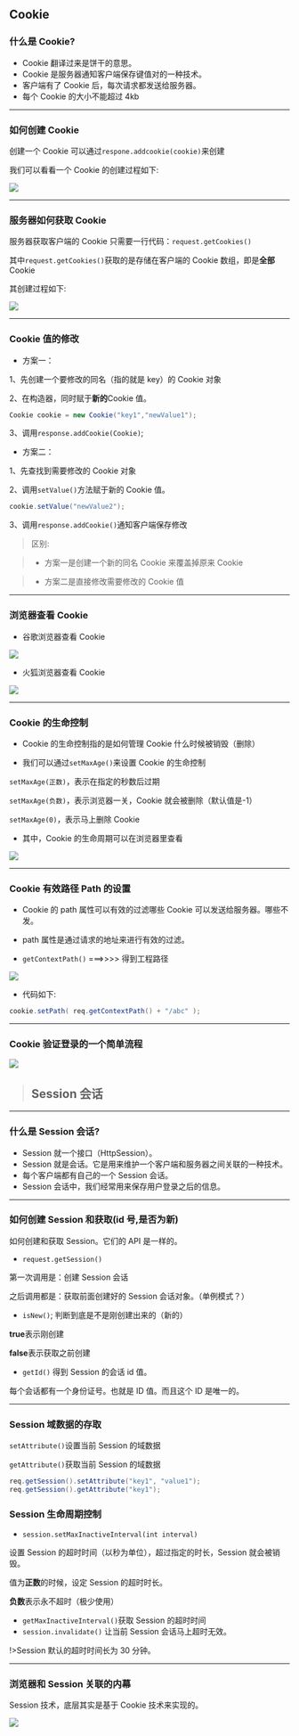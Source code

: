 ## Cookie

### 什么是 Cookie?

- Cookie 翻译过来是饼干的意思。
- Cookie 是服务器通知客户端保存键值对的一种技术。
- 客户端有了 Cookie 后，每次请求都发送给服务器。
- 每个 Cookie 的大小不能超过 4kb

---

### 如何创建 Cookie

创建一个 Cookie 可以通过`respone.addcookie(cookie)`来创建

我们可以看看一个 Cookie 的创建过程如下:

![](./Web_imgs/13.jpg)

---

### 服务器如何获取 Cookie

服务器获取客户端的 Cookie 只需要一行代码：`request.getCookies()`

其中`request.getCookies()`获取的是存储在客户端的 Cookie 数组，即是**全部**Cookie

其创建过程如下:

![](./Web_imgs/14.jpg)

---

### Cookie 值的修改

- 方案一：

1、先创建一个要修改的同名（指的就是 key）的 Cookie 对象

2、在构造器，同时赋于**新的**Cookie 值。

```java
Cookie cookie = new Cookie("key1","newValue1");
```

3、调用`response.addCookie(Cookie)`;

- 方案二：

1、先查找到需要修改的 Cookie 对象

2、调用`setValue()`方法赋于新的 Cookie 值。

```java
cookie.setValue("newValue2");
```

3、调用`response.addCookie()`通知客户端保存修改

> 区别:

> - 方案一是创建一个新的同名 Cookie 来覆盖掉原来 Cookie

> - 方案二是直接修改需要修改的 Cookie 值

---

### 浏览器查看 Cookie

- 谷歌浏览器查看 Cookie

![](./Web_imgs/15.jpg)

- 火狐浏览器查看 Cookie

![](./Web_imgs/16.jpg)

---

### Cookie 的生命控制

- Cookie 的生命控制指的是如何管理 Cookie 什么时候被销毁（删除）

- 我们可以通过`setMaxAge()`来设置 Cookie 的生命控制

`setMaxAge(正数)`，表示在指定的秒数后过期

`setMaxAge(负数)`，表示浏览器一关，Cookie 就会被删除（默认值是-1）

`setMaxAge(0)`，表示马上删除 Cookie

- 其中，Cookie 的生命周期可以在浏览器里查看

![](./Web_imgs/17.png)

---

### Cookie 有效路径 Path 的设置

- Cookie 的 path 属性可以有效的过滤哪些 Cookie 可以发送给服务器。哪些不发。
- path 属性是通过请求的地址来进行有效的过滤。

- `getContextPath()` ===>>>> 得到工程路径

![](./Web_imgs/18.png)

- 代码如下:

```java
cookie.setPath( req.getContextPath() + "/abc" );
```

---

### Cookie 验证登录的一个简单流程

![](./Web_imgs/19.jpg)

> ## Session 会话

---

### 什么是 Session 会话?

- Session 就一个接口（HttpSession）。
- Session 就是会话。它是用来维护一个客户端和服务器之间关联的一种技术。
- 每个客户端都有自己的一个 Session 会话。
- Session 会话中，我们经常用来保存用户登录之后的信息。

---

### 如何创建 Session 和获取(id 号,是否为新)

如何创建和获取 Session。它们的 API 是一样的。

- `request.getSession()`

第一次调用是：创建 Session 会话

之后调用都是：获取前面创建好的 Session 会话对象。（单例模式？）

- `isNew()`; 判断到底是不是刚创建出来的（新的）

**true**表示刚创建

**false**表示获取之前创建

- `getId()` 得到 Session 的会话 id 值。

每个会话都有一个身份证号。也就是 ID 值。而且这个 ID 是唯一的。

---

### Session 域数据的存取

`setAttribute()`设置当前 Session 的域数据

`getAttribute()`获取当前 Session 的域数据

```java
req.getSession().setAttribute("key1", "value1");
req.getSession().getAttribute("key1");
```

### Session 生命周期控制

- `session.setMaxInactiveInterval(int interval)`

设置 Session 的超时时间（以秒为单位），超过指定的时长，Session 就会被销毁。

值为**正数**的时候，设定 Session 的超时时长。

**负数**表示永不超时（极少使用）

- `getMaxInactiveInterval()`获取 Session 的超时时间
- `session.invalidate()` 让当前 Session 会话马上超时无效。

!>Session 默认的超时时间长为 30 分钟。

---

### 浏览器和 Session 关联的内幕

Session 技术，底层其实是基于 Cookie 技术来实现的。

![](./Web_imgs/20.jpg)
